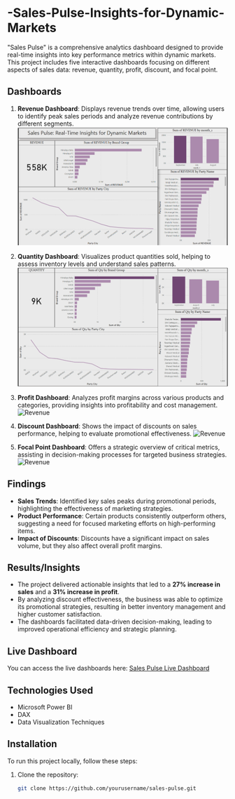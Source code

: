 # -Sales-Pulse-Insights-for-Dynamic-Markets
"Sales Pulse" is a comprehensive analytics dashboard designed to provide real-time insights into key performance metrics within dynamic markets. This project includes five interactive dashboards focusing on different aspects of sales data: revenue, quantity, profit, discount, and focal point.

## Dashboards
1. **Revenue Dashboard**: Displays revenue trends over time, allowing users to identify peak sales periods and analyze revenue contributions by different segments.
   ![Revenue](https://github.com/mayureshmakawar/-Sales-Pulse-Insights-for-Dynamic-Markets/blob/main/Screenshot%202024-11-01%20234851.png)
   
3. **Quantity Dashboard**: Visualizes product quantities sold, helping to assess inventory levels and understand sales patterns.
   ![Revenue](https://github.com/mayureshmakawar/-Sales-Pulse-Insights-for-Dynamic-Markets/blob/main/Screenshot%202024-11-01%20234908.png)
4. **Profit Dashboard**: Analyzes profit margins across various products and categories, providing insights into profitability and cost management.
   ![Revenue]()
5. **Discount Dashboard**: Shows the impact of discounts on sales performance, helping to evaluate promotional effectiveness.
   ![Revenue]()
6. **Focal Point Dashboard**: Offers a strategic overview of critical metrics, assisting in decision-making processes for targeted business strategies.
   ![Revenue]()
## Findings
- **Sales Trends**: Identified key sales peaks during promotional periods, highlighting the effectiveness of marketing strategies.
- **Product Performance**: Certain products consistently outperform others, suggesting a need for focused marketing efforts on high-performing items.
- **Impact of Discounts**: Discounts have a significant impact on sales volume, but they also affect overall profit margins.

## Results/Insights
- The project delivered actionable insights that led to a **27% increase in sales** and a **31% increase in profit**.
- By analyzing discount effectiveness, the business was able to optimize its promotional strategies, resulting in better inventory management and higher customer satisfaction.
- The dashboards facilitated data-driven decision-making, leading to improved operational efficiency and strategic planning.

## Live Dashboard
You can access the live dashboards here: [Sales Pulse Live Dashboard](https://app.powerbi.com/view?r=eyJrIjoiNGJkNmUwMWEtYmIwYS00NDFmLWFmZGItOGJiNGQ4ODZmOTI1IiwidCI6ImQxMWFkOTIzLWQ0ZjctNGQyNC1iZWRiLTE0MzFjNjA5NDk2NyJ9)

## Technologies Used
- Microsoft Power BI
- DAX
- Data Visualization Techniques

## Installation
To run this project locally, follow these steps:
1. Clone the repository:
   ```bash
   git clone https://github.com/yourusername/sales-pulse.git
